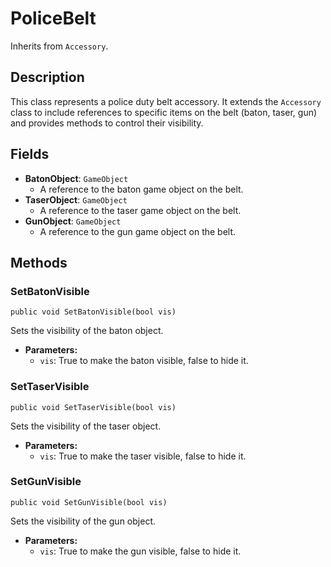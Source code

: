 # PoliceBelt

Inherits from `Accessory`.

## Description

This class represents a police duty belt accessory. It extends the `Accessory` class to include references to specific items on the belt (baton, taser, gun) and provides methods to control their visibility.

## Fields

-   **BatonObject**: `GameObject`
    -   A reference to the baton game object on the belt.
-   **TaserObject**: `GameObject`
    -   A reference to the taser game object on the belt.
-   **GunObject**: `GameObject`
    -   A reference to the gun game object on the belt.

## Methods

### SetBatonVisible
`public void SetBatonVisible(bool vis)`

Sets the visibility of the baton object.

-   **Parameters:**
    -   `vis`: True to make the baton visible, false to hide it.

### SetTaserVisible
`public void SetTaserVisible(bool vis)`

Sets the visibility of the taser object.

-   **Parameters:**
    -   `vis`: True to make the taser visible, false to hide it.

### SetGunVisible
`public void SetGunVisible(bool vis)`

Sets the visibility of the gun object.

-   **Parameters:**
    -   `vis`: True to make the gun visible, false to hide it.
